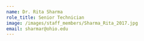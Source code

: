 ```yaml
---
name: Dr. Rita Sharma
role_title: Senior Technician
image: /images/staff_members/Sharma_Rita_2017.jpg
email: sharmar@ohio.edu
---
```

